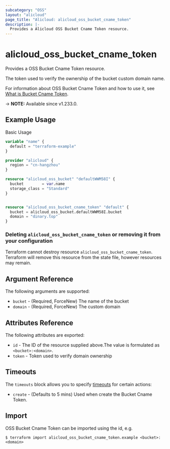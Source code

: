 ```yaml
---
subcategory: "OSS"
layout: "alicloud"
page_title: "Alicloud: alicloud_oss_bucket_cname_token"
description: |-
  Provides a Alicloud OSS Bucket Cname Token resource.
---
```


# alicloud_oss_bucket_cname_token

Provides a OSS Bucket Cname Token resource.

The token used to verify the ownership of the bucket custom domain name.

For information about OSS Bucket Cname Token and how to use it, see [What is Bucket Cname Token](https://www.alibabacloud.com/help/en/).

-> **NOTE:** Available since v1.233.0.

## Example Usage

Basic Usage

```terraform
variable "name" {
  default = "terraform-example"
}

provider "alicloud" {
  region = "cn-hangzhou"
}

resource "alicloud_oss_bucket" "defaultWWM58I" {
  bucket        = var.name
  storage_class = "Standard"
}


resource "alicloud_oss_bucket_cname_token" "default" {
  bucket = alicloud_oss_bucket.defaultWWM58I.bucket
  domain = "dinary.top"
}
```

### Deleting `alicloud_oss_bucket_cname_token` or removing it from your configuration

Terraform cannot destroy resource `alicloud_oss_bucket_cname_token`. Terraform will remove this resource from the state file, however resources may remain.

## Argument Reference

The following arguments are supported:
* `bucket` - (Required, ForceNew) The name of the bucket
* `domain` - (Required, ForceNew) The custom domain

## Attributes Reference

The following attributes are exported:
* `id` - The ID of the resource supplied above.The value is formulated as `<bucket>:<domain>`.
* `token` - Token used to verify domain ownership

## Timeouts

The `timeouts` block allows you to specify [timeouts](https://www.terraform.io/docs/configuration-0-11/resources.html#timeouts) for certain actions:
* `create` - (Defaults to 5 mins) Used when create the Bucket Cname Token.

## Import

OSS Bucket Cname Token can be imported using the id, e.g.

```shell
$ terraform import alicloud_oss_bucket_cname_token.example <bucket>:<domain>
```